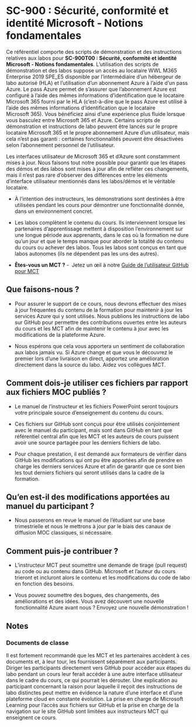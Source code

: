 ﻿# SC-900 : Sécurité, conformité et identité Microsoft - Notions fondamentales

Ce référentiel comporte des scripts de démonstration et des instructions relatives aux labos pour **SC-900T00 : Sécurité, conformité et identité Microsoft - Notions fondamentales**.  L’utilisation des scripts de démonstration et des labos suppose un accès au locataire WWL M365 Enterprise 2019 SPE_E5 disponible par l’intermédiaire d’un hébergeur de labo autorisé (HLA) et l’utilisation d’un abonnement Azure à l’aide d’un pass Azure.  Le pass Azure permet de s’assurer que l’abonnement Azure est configuré à l’aide des mêmes informations d’identification que le locataire Microsoft 365 fourni par le HLA (c’est-à-dire que le pass Azure est utilisé à l’aide des mêmes informations d’identification que le locataire Microsoft 365).  Vous bénéficiez ainsi d’une expérience plus fluide lorsque vous basculez entre Microsoft 365 et Azure.  Certains scripts de démonstration et instructions de labo peuvent être lancés sur le propre locataire Microsoft 365 et le propre abonnement Azure d’un utilisateur, mais cela n’est pas garanti : certaines fonctionnalités peuvent être désactivées selon l’abonnement personnel de l’utilisateur.

Les interfaces utilisateur de Microsoft 365 et d’Azure sont constamment mises à jour.  Nous faisons tout notre possible pour garantir que les étapes des démos et des labos sont mises à jour afin de refléter ces changements, mais il n’est pas rare d’observer des différences entre les éléments d’interface utilisateur mentionnés dans les labos/démos et le véritable locataire. 

- À l’intention des instructeurs, les démonstrations sont destinées à être utilisées pendant les cours pour démontrer une fonctionnalité donnée, dans un environnement concret.  

- Les labos complètent le contenu du cours. Ils interviennent lorsque les partenaires d’apprentissage mettent à disposition l’environnement sur une longue période aux apprenants, dans le cas où la formation ne dure qu’un jour et que le temps manque pour aborder la totalité du contenu du cours ou achever des labos. Tous les labos sont conçus en tant que labos autonomes (ils ne dépendent pas les uns des autres).

- **Êtes-vous un MCT ?** -  Jetez un œil à notre [Guide de l’utilisateur GitHub pour MCT](https://microsoftlearning.github.io/MCT-User-Guide-FR/)


## Que faisons-nous ?

- Pour assurer le support de ce cours, nous devrons effectuer des mises à jour fréquentes du contenu de la formation pour maintenir à jour les services Azure qui y sont utilisés.  Nous publions les instructions de labo sur GitHub pour permettre des contributions ouvertes entre les auteurs du cours et les MCT afin de maintenir le contenu à jour avec les modifications de la plateforme Azure.

- Nous espérons que cela vous apportera un sentiment de collaboration aux labos jamais vu. Si Azure change et que vous le découvrez le premier lors d’une livraison en direct, apportez une amélioration directement dans la source du labo.  Aidez vos collègues MCT.

## Comment dois-je utiliser ces fichiers par rapport aux fichiers MOC publiés ?

- Le manuel de l’instructeur et les fichiers PowerPoint seront toujours votre principale source d’enseignement du contenu du cours.

- Ces fichiers sur GitHub sont conçus pour être utilisés conjointement avec le manuel du participant, mais sont dans GitHub en tant que référentiel central afin que les MCT et les auteurs de cours puissent avoir une source partagée pour les derniers fichiers de labo.

- Pour chaque prestation, il est demandé aux formateurs de vérifier dans GitHub les modifications qui ont pu être apportées afin de prendre en charge les derniers services Azure et afin de garantir que ce sont bien les tout derniers fichiers qui seront utilisés dans la cadre de la formation.

## Qu’en est-il des modifications apportées au manuel du participant ?

- Nous passerons en revue le manuel de l’étudiant sur une base trimestrielle et nous le mettrons à jour par le biais des canaux de diffusion MOC classiques, si nécessaire.

## Comment puis-je contribuer ?

- L’instructeur MCT peut soumettre une demande de tirage (pull request) au code ou au contenu dans GitHub. Microsoft et l’auteur du cours trieront et incluront alors le contenu et les modifications du code de labo en fonction des besoins.

- Vous pouvez soumettre des bogues, des changements, des améliorations et des idées.  Vous avez découvert une nouvelle fonctionnalité Azure avant nous ?  Envoyez une nouvelle démonstration !

## Notes

### Documents de classe

Il est fortement recommandé que les MCT et les partenaires accèdent à ces documents et, à leur tour, les fournissent séparément aux participants.  Diriger les participants directement vers GitHub pour accéder aux étapes du labo pendant un cours leur ferait accéder à une autre interface utilisateur dans le cadre du cours, ce qui pourrait les dérouter. Une explication au participant concernant la raison pour laquelle il reçoit des instructions de labo distinctes peut mettre en évidence la nature d’une interface et d’une plateforme cloud en constante évolution. La prise en charge de Microsoft Learning pour l’accès aux fichiers sur GitHub et la prise en charge de la navigation sur le site GitHub sont limitées aux instructeurs MCT qui enseignent ce cours.
